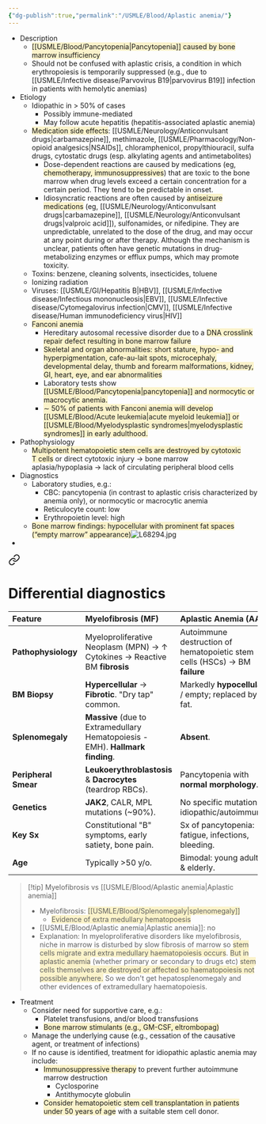 ```yaml
---
{"dg-publish":true,"permalink":"/USMLE/Blood/Aplastic anemia/"}
---
```


- Description
	- <span style="background:rgba(240, 200, 0, 0.2)">[[USMLE/Blood/Pancytopenia\|Pancytopenia]] caused by bone marrow insufficiency </span>
	- Should not be confused with aplastic crisis, a condition in which erythropoiesis is temporarily suppressed (e.g., due to [[USMLE/Infective disease/Parvovirus B19\|parvovirus B19]] infection in patients with hemolytic anemias)
- Etiology
	- Idiopathic in > 50% of cases
		- Possibly immune-mediated
		- May follow acute hepatitis (hepatitis-associated aplastic anemia)
	- <span style="background:rgba(240, 200, 0, 0.2)">Medication side effects</span>: [[USMLE/Neurology/Anticonvulsant drugs\|carbamazepine]], methimazole, [[USMLE/Pharmacology/Non-opioid analgesics\|NSAIDs]], chloramphenicol, propylthiouracil, sulfa drugs, cytostatic drugs (esp. alkylating agents and antimetabolites)
		- Dose-dependent reactions are caused by medications (eg, <span style="background:rgba(240, 200, 0, 0.2)">chemotherapy, immunosuppressives</span>) that are toxic to the bone marrow when drug levels exceed a certain concentration for a certain period.  They tend to be predictable in onset.
		- Idiosyncratic reactions are often caused by <span style="background:rgba(240, 200, 0, 0.2)">antiseizure medications</span> (eg, [[USMLE/Neurology/Anticonvulsant drugs\|carbamazepine]], [[USMLE/Neurology/Anticonvulsant drugs\|valproic acid]]), sulfonamides, or nifedipine.  They are unpredictable, unrelated to the dose of the drug, and may occur at any point during or after therapy.  Although the mechanism is unclear, patients often have genetic mutations in drug-metabolizing enzymes or efflux pumps, which may promote toxicity.
	- Toxins: benzene, cleaning solvents, insecticides, toluene
	- Ionizing radiation
	- Viruses: [[USMLE/GI/Hepatitis B\|HBV]], [[USMLE/Infective disease/Infectious mononucleosis\|EBV]], [[USMLE/Infective disease/Cytomegalovirus infection\|CMV]], [[USMLE/Infective disease/Human immunodeficiency virus\|HIV]]
	- <span style="background:rgba(240, 200, 0, 0.2)">Fanconi anemia</span>
		- Hereditary autosomal recessive disorder due to a <span style="background:rgba(240, 200, 0, 0.2)">DNA crosslink repair defect resulting in bone marrow failure</span>
		- <span style="background:rgba(240, 200, 0, 0.2)">Skeletal and organ abnormalities: short stature, hypo- and hyperpigmentation, cafe-au-lait spots, microcephaly, developmental delay, thumb and forearm malformations, kidney, GI, heart, eye, and ear abnormalities</span>
		- Laboratory tests show <span style="background:rgba(240, 200, 0, 0.2)">[[USMLE/Blood/Pancytopenia\|pancytopenia]] and normocytic or macrocytic anemia.</span>
		- <span style="background:rgba(240, 200, 0, 0.2)">∼ 50% of patients with Fanconi anemia will develop [[USMLE/Blood/Acute leukemia\|acute myeloid leukemia]] or [[USMLE/Blood/Myelodysplastic syndromes\|myelodysplastic syndromes]] in early adulthood.</span>
- Pathophysiology
	- <span style="background:rgba(240, 200, 0, 0.2)">Multipotent hematopoietic stem cells are destroyed by cytotoxic T cells</span> or direct cytotoxic injury → bone marrow aplasia/hypoplasia → lack of circulating peripheral blood cells
- Diagnostics
	- Laboratory studies, e.g.:
		- CBC: pancytopenia (in contrast to aplastic crisis characterized by anemia only), or normocytic or macrocytic anemia
		- Reticulocyte count: low
		- Erythropoietin level: high
	- <span style="background:rgba(240, 200, 0, 0.2)">Bone marrow findings: hypocellular with prominent fat spaces (“empty marrow” appearance)</span>![L68294.jpg](/img/user/appendix/L68294.jpg)
- 
<div class="transclusion internal-embed is-loaded"><a class="markdown-embed-link" href="/USMLE/Blood/Primary myelofibrosis/#differential-diagnostics" aria-label="Open link"><svg xmlns="http://www.w3.org/2000/svg" width="24" height="24" viewBox="0 0 24 24" fill="none" stroke="currentColor" stroke-width="2" stroke-linecap="round" stroke-linejoin="round" class="svg-icon lucide-link"><path d="M10 13a5 5 0 0 0 7.54.54l3-3a5 5 0 0 0-7.07-7.07l-1.72 1.71"></path><path d="M14 11a5 5 0 0 0-7.54-.54l-3 3a5 5 0 0 0 7.07 7.07l1.71-1.71"></path></svg></a><div class="markdown-embed">



# Differential diagnostics
| Feature              | Myelofibrosis (MF)                                                             | Aplastic Anemia (AA)                                                       |
| :------------------- | :----------------------------------------------------------------------------- | :------------------------------------------------------------------------- |
| **Pathophysiology**  | Myeloproliferative Neoplasm (MPN) → ↑ Cytokines → Reactive BM **fibrosis**     | Autoimmune destruction of hematopoietic stem cells (HSCs) → BM **failure** |
| **BM Biopsy**        | **Hypercellular** → **Fibrotic**. "Dry tap" common.                            | Markedly **hypocellular** / empty; replaced by fat.                        |
| **Splenomegaly**     | **Massive** (due to Extramedullary Hematopoiesis - EMH). **Hallmark finding**. | **Absent**.                                                                |
| **Peripheral Smear** | **Leukoerythroblastosis** & **Dacrocytes** (teardrop RBCs).                    | Pancytopenia with **normal morphology**.                                   |
| **Genetics**         | **JAK2**, CALR, MPL mutations (~90%).                                          | No specific mutations; idiopathic/autoimmune.                              |
| **Key Sx**           | Constitutional "B" symptoms, early satiety, bone pain.                         | Sx of pancytopenia: fatigue, infections, bleeding.                         |
| **Age**              | Typically >50 y/o.                                                             | Bimodal: young adults & elderly.                                           |
>[!tip] Myelofibrosis vs [[USMLE/Blood/Aplastic anemia\|Aplastic anemia]]
>- Myelofibrosis: <span style="background:rgba(240, 200, 0, 0.2)">[[USMLE/Blood/Splenomegaly\|splenomegaly]]</span>
>	- <span style="background:rgba(240, 200, 0, 0.2)">Evidence of extra medullary hematopoesis</span>
>- [[USMLE/Blood/Aplastic anemia\|Aplastic anemia]]: no
>- Explanation: In myeloproliferative disorders like myelofibrosis, niche in marrow is disturbed by slow fibrosis of marrow so <span style="background:rgba(240, 200, 0, 0.2)">stem cells migrate and extra medullary haematopoiesis occurs</span>. <span style="background:rgba(240, 200, 0, 0.2)">But in aplastic anemia</span> (whether primary or secondary to drugs etc) <span style="background:rgba(240, 200, 0, 0.2)">stem cells themselves are destroyed or affected so haematopoiesis not possible anywhere.</span> So we don't get hepatosplenomegaly and other evidences of extramedullary haematopoiesis.

</div></div>

- Treatment
	- Consider need for supportive care, e.g.:
		- Platelet transfusions, and/or blood transfusions
		- <span style="background:rgba(240, 200, 0, 0.2)">Bone marrow stimulants (e.g., GM-CSF, eltrombopag)</span>
	- Manage the underlying cause (e.g., cessation of the causative agent, or treatment of infections)
	- If no cause is identified, treatment for idiopathic aplastic anemia may include:
		- <span style="background:rgba(240, 200, 0, 0.2)">Immunosuppressive therapy</span> to prevent further autoimmune marrow destruction
			- Cyclosporine
			- Antithymocyte globulin
		- <span style="background:rgba(240, 200, 0, 0.2)">Consider hematopoietic stem cell transplantation in patients under 50 years of age</span> with a suitable stem cell donor.